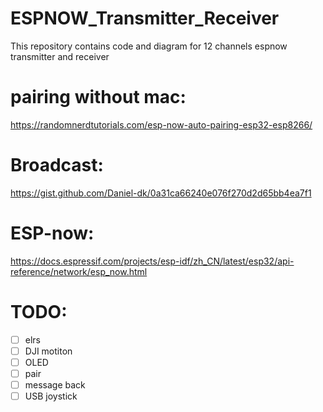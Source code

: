 # ESPNOW_Transmitter_Receiver
This repository contains code and diagram for 12 channels espnow transmitter and receiver

# pairing without mac: 
https://randomnerdtutorials.com/esp-now-auto-pairing-esp32-esp8266/

# Broadcast:
https://gist.github.com/Daniel-dk/0a31ca66240e076f270d2d65bb4ea7f1

# ESP-now:
https://docs.espressif.com/projects/esp-idf/zh_CN/latest/esp32/api-reference/network/esp_now.html

# TODO:

- [ ] elrs
- [ ] DJI motiton
- [ ] OLED
- [ ] pair
- [ ] message back
- [ ] USB joystick
